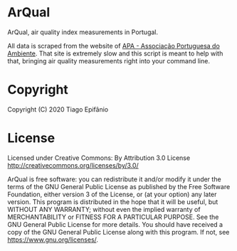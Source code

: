 # ArQual
ArQual, air quality index measurements in Portugal.

All data is scraped from the website of [APA - Associação Portuguesa do Ambiente](https://qualar.apambiente.pt/).
That site is extremely slow and this script is meant to help with that, bringing air quality measurements right into your command line.

# Copyright
Copyright (C) 2020 Tiago Epifânio

# License
Licensed under Creative Commons: By Attribution 3.0 License http://creativecommons.org/licenses/by/3.0/

ArQual is free software: you can redistribute it and/or modify it under the terms of the GNU General Public License as published by the Free Software Foundation, either version 3 of the License, or
(at your option) any later version.
This program is distributed in the hope that it will be useful, but WITHOUT ANY WARRANTY; without even the implied warranty of MERCHANTABILITY or FITNESS FOR A PARTICULAR PURPOSE.  See the GNU General Public License for more details.
You should have received a copy of the GNU General Public License along with this program.  If not, see <https://www.gnu.org/licenses/>.
